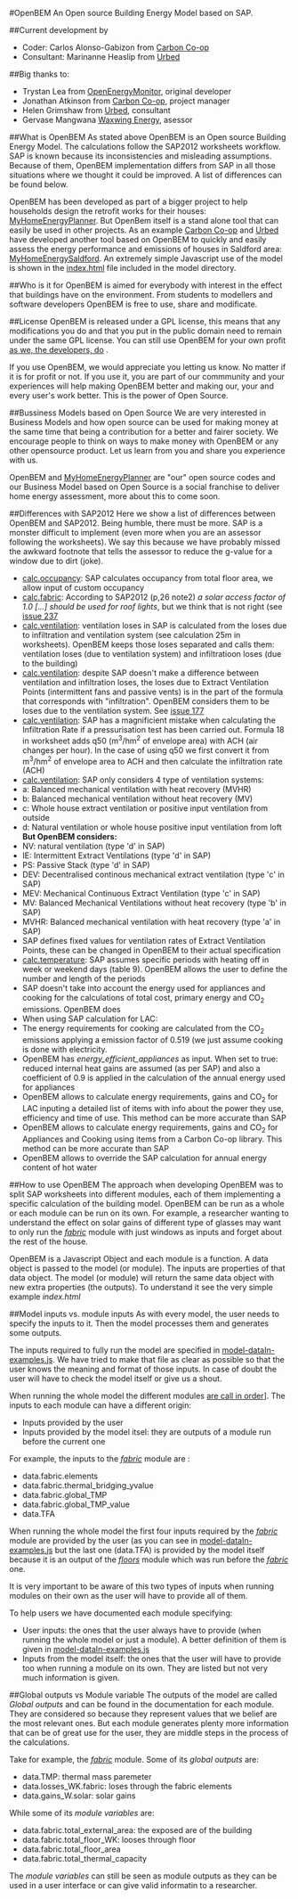 #OpenBEM
An Open source Building Energy Model based on SAP.

##Current development by 
- Coder: Carlos Alonso-Gabizon from [Carbon Co-op](http://carbon.coop/)
- Consultant: Marinanne Heaslip from [Urbed](http://urbed.coop/)

##Big thanks to:
- Trystan Lea from [OpenEnergyMonitor](https://openenergymonitor.org/), original developer 
- Jonathan Atkinson from [Carbon Co-op](http://carbon.coop/), project manager 
- Helen Grimshaw from [Urbed](http://urbed.coop/), consultant 
- Gervase Mangwana [Waxwing Energy](https://uk.linkedin.com/in/gervasecooke), asessor

##What is OpenBEM
As stated above OpenBEM is an Open source Building Energy Model. The calculations follow the SAP2012 worksheets workflow. SAP is known because its inconsistencies and misleading assumptions. Because of them, OpenBEM implementation differs from SAP in all those situations where we thought it could be improved. A list of differences can be found below.

OpenBEM has been developed as part of a bigger project to help households design the retrofit works for their houses: [MyHomeEnergyPlanner](https://github.com/emoncms/MyHomeEnergyPlanner/). But OpenBem itself is a stand alone tool that can easily be used in other projects. As an example [Carbon Co-op](http://carbon.coop/) and [Urbed](http://urbed.coop/) have developed another tool based on OpenBEM to quickly and easily assess the energy performance and emissions of houses in Saldford area: [MyHomeEnergySaldford](http://myhomeenergysalford.carbon.coop/). An extremely simple Javascript use of the model is shown in the [index.html](https://github.com/emoncms/MyHomeEnergyPlanner/blob/development/Modules/assessment/js/model/index.html) file included in the model directory.

##Who is it for
OpenBEM is aimed for everybody with interest in the effect that buildings have on the environment. From students to modellers and software developers OpenBEM is free to use, share and modificate. 

##License
OpenBEM is released under a GPL license, this means that any modifications you do and that you put in the public domain need to remain under the same GPL license. You can still use OpenBEM for your own profit [as we, the developers, do](http://carbon.coop/content/household-energy-assessment)  . 

If you use OpenBEM, we would appreciate you letting us know. No matter if it is for profit or not. If you use it, you are part of our commmunity and your experiences will help making OpenBEM better and making our, your and every user's work better. This is the power of Open Source.

##Bussiness Models based on Open Source
We are very interested in Business Models and how open source can be used for making money at the same time that being a contribution for a better and fairer society. We encourage people to think on ways to make money with OpenBEM or any other opensource product. Let us learn from you and share you experience with us. 

OpenBEM and [MyHomeEnergyPlanner](https://github.com/emoncms/MyHomeEnergyPlanner/) are "our" open source codes and our Business Model based on Open Source is a social franchise to deliver home energy assessment, more about this to come soon.

##Differences with SAP2012
Here we show a list of differences between OpenBEM and SAP2012. Being humble, there must be more. SAP is a monster difficult to implement (even more when you are an assessor following the worksheets). We say this because we have probably missed the awkward footnote that tells the assessor to reduce the g-value for a window due to dirt (joke).

 - [calc.occupancy](https://github.com/emoncms/MyHomeEnergyPlanner/blob/development/Modules/assessment/js/model/model-r9.js#L158): SAP calculates occupancy from total floor area, we allow input of custom occupancy
 - [calc.fabric](https://github.com/emoncms/MyHomeEnergyPlanner/blob/development/Modules/assessment/js/model/model-r9.js#L234): According to SAP2012 (p,26 note2) *a solar access factor of 1.0 [...] should be used for roof lights*, but we think that is not right (see [issue 237](https://github.com/emoncms/MyHomeEnergyPlanner/issues/237 )
 - [calc.ventilation](https://github.com/emoncms/MyHomeEnergyPlanner/blob/development/Modules/assessment/js/model/model-r9.js#L461): ventilation loses in SAP is calculated from the loses due to infiltration and ventilation system (see calculation 25m in worksheets). OpenBEM keeps those loses separated and calls them: ventilation loses (due to ventilation system) and infiltratioon loses (due to the building)
 - [calc.ventilation](https://github.com/emoncms/MyHomeEnergyPlanner/blob/development/Modules/assessment/js/model/model-r9.js#L461): despite SAP doesn't make a difference between ventilation and infiltration loses, the loses due to Extract Ventilation Points (intermittent fans and passive vents) is in the part of the formula that corresponds with "infiltration". OpenBEM considers them to be loses due to the ventilation system. See [issue 177](https://github.com/emoncms/MyHomeEnergyPlanner/issues/177)
 - [calc.ventilation](https://github.com/emoncms/MyHomeEnergyPlanner/blob/development/Modules/assessment/js/model/model-r9.js#L461): SAP has a magnificient mistake when calculating the Infiltration Rate if a pressurisation test has been carried out. Formula 18 in worksheet adds q50 (m<sup>3</sup>/hm<sup>2</sup> of envelope area) with ACH (air changes per hour). In the case of using q50 we first convert it from m<sup>3</sup>/hm<sup>2</sup> of envelope area to ACH and then calculate the infiltration rate (ACH) 
 -  [calc.ventilation](https://github.com/emoncms/MyHomeEnergyPlanner/blob/development/Modules/assessment/js/model/model-r9.js#L461): SAP only considers 4 type of ventilation systems:
  - a: Balanced mechanical ventilation with heat recovery (MVHR)
  - b: Balanced mechanical ventilation without heat recovery (MV)
  - c: Whole house extract ventilation or positive input ventilation from outside
  - d: Natural ventilation or whole house positive input ventilation from loft
**But OpenBEM considers:** 
  - NV: natural ventilation (type 'd' in SAP)
  - IE: Intermittent Extract Ventilations (type 'd' in SAP)
  - PS: Passive Stack (type 'd' in SAP)
  - DEV: Decentralised continous mechanical extract ventilation (type 'c' in SAP)
  - MEV: Mechanical Continuous Extract Ventilation (type 'c' in SAP)
  - MV: Balanced Mechanical Ventilations without heat recovery (type 'b' in SAP)
  - MVHR: Balanced mechanical ventilation with heat recovery (type 'a' in SAP)
 - SAP defines fixed values for ventilation rates of Extract Ventilation Points, these can be changed in OpenBEM to their actual specification
 - [calc.temperature](https://github.com/emoncms/MyHomeEnergyPlanner/blob/development/Modules/assessment/js/model/model-r9.js#L708): SAP assumes specific periods with heating off in week or weekend days (table 9). OpenBEM allows the user to define the number and length of the periods
 - SAP doesn't take into account the energy used for appliances and cooking for the calculations of total cost, primary energy and CO<sub>2</sub> emissions. OpenBEM does
 - When using SAP calculation for LAC: 
  - The energy requirements for cooking are calculated from the CO<sub>2</sub> emissions applying a emission factor of 0.519 (we just assume cooking is done with electricity. 
 - OpenBEM has *energy_efficient_appliances* as input. When set to true: reduced internal heat gains are assumed (as per SAP) and also a coefficient of 0.9 is applied in the calculation of the annual energy used for appliances
 - OpenBEM allows to calculate energy requirements, gains and CO<sub>2</sub> for LAC inputing a detailed list of items with info about the power they use, efficiency and time of use. This method can be more accurate than SAP
 - OpenBEM allows to calculate energy requirements, gains and CO<sub>2</sub> for Appliances and Cooking using items from a Carbon Co-op library. This method can be more accurate than SAP
 - OpenBEM allows to override the SAP calculation for annual energy content of hot water



##How to use OpenBEM
The approach when developing OpenBEM was to split SAP worksheets into different modules, each of them implementing a specific calculation of the building model. OpenBEM can be run as a whole or each module can be run on its own. For example, a researcher wanting to understand the effect on solar gains of different type of glasses may want to only run the [*fabric*](https://github.com/emoncms/MyHomeEnergyPlanner/blob/development/Modules/assessment/js/model/model-r9.js#L234) module with just windows as inputs and forget about the rest of the house.

OpenBEM is a Javascript Object and each module is a function. A data object is passed to the model (or module). The inputs are properties of that data object. The model (or module) will return the same data object with new extra properties (the outputs). To understand it see the very simple example _index.html_ 

##Model inputs vs. module inputs
As with every model, the user needs to specify the inputs to it. Then the model processes them and generates some outputs. 

The inputs required to fully run the model are specified in [model-dataIn-examples.js](https://github.com/emoncms/MyHomeEnergyPlanner/blob/development/Modules/assessment/js/model/model-dataIn-examples.js). We have tried to make that file as clear as possible so that the user knows the meaning and format of those inputs. In case of doubt the user will have to check the model itself or give us a shout.

When running the whole model the different modules [are call in order](https://github.com/emoncms/MyHomeEnergyPlanner/blob/development/Modules/assessment/js/model/model-r9.js#L38)]. The inputs to each module can have a different origin:

- Inputs provided by the user
- Inputs provided by the model itsel: they are outputs of a module run before the current one

For example, the inputs to the [*fabric*](https://github.com/emoncms/MyHomeEnergyPlanner/blob/development/Modules/assessment/js/model/model-r9.js#L234) module are :

- data.fabric.elements
- data.fabric.thermal_bridging_yvalue
- data.fabric.global_TMP
- data.fabric.global_TMP_value
- data.TFA

When running the whole model the first four inputs required by the [*fabric*](https://github.com/emoncms/MyHomeEnergyPlanner/blob/development/Modules/assessment/js/model/model-r9.js#L234) module are provided by the user (as you can see in [model-dataIn-examples.js](https://github.com/emoncms/MyHomeEnergyPlanner/blob/development/Modules/assessment/js/model/model-dataIn-examples.js)  but the last one (data.TFA) is provided by the model itself because it is an output of the [*floors*](https://github.com/emoncms/MyHomeEnergyPlanner/blob/development/Modules/assessment/js/model/model-r9.js#L129) module which was run before the [*fabric*](https://github.com/emoncms/MyHomeEnergyPlanner/blob/development/Modules/assessment/js/model/model-r9.js#L234) one.

It is very important to be aware of this two types of inputs when running modules on their own as the user will have to provide all of them.

To help users we have documented each module specifying:

- User inputs: the ones that the user always have to provide (when running the whole model or just a module). A better definition of them is given in [model-dataIn-examples.js](https://github.com/emoncms/MyHomeEnergyPlanner/blob/development/Modules/assessment/js/model/model-dataIn-examples.js)
- Inputs from the model itself: the ones that the user will have to provide too when running a module on its own. They are listed but not very much information is given.

##Global outputs vs Module variable
The outputs of the model are called *Global outputs* and can be found in the documentation for each module. They are considered so because they represent values that we belief are the most relevant ones. But each module generates plenty more information that can be of great use for the user, they are middle steps in the process of the calculations.

Take for example, the [*fabric*](https://github.com/emoncms/MyHomeEnergyPlanner/blob/development/Modules/assessment/js/model/model-r9.js#L234) module. Some of its *global outputs* are:

- data.TMP: thermal mass paremeter
- data.losses_WK.fabric: loses through the fabric elements
- data.gains_W.solar: solar gains

While some of its *module variables* are:

- data.fabric.total_external_area: the exposed are of the building
- data.fabric.total_floor_WK: looses through floor
- data.fabric.total_floor_area
- data.fabric.total_thermal_capacity
 
The *module variables* can still be seen as module outputs as they can be used in a user interface or can give valid informatin to a researcher.

